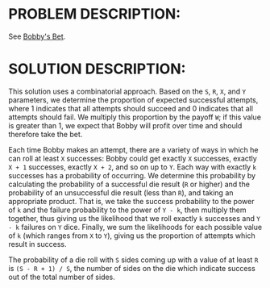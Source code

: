 # PROBLEM DESCRIPTION:
See [Bobby's Bet](https://open.kattis.com/problems/bobby).

# SOLUTION DESCRIPTION:
This solution uses a combinatorial approach. Based on the `S`, `R`, `X`, and `Y` parameters, we determine the proportion of expected successful attempts, where 1 indicates that all attempts should succeed and 0 indicates that all attempts should fail. We multiply this proportion by the payoff `W`; if this value is greater than 1, we expect that Bobby will profit over time and should therefore take the bet.

Each time Bobby makes an attempt, there are a variety of ways in which he can roll at least `X` successes: Bobby could get exactly `X` successes, exactly `X + 1` successes, exactly `X + 2`, and so on up to `Y`. Each way with exactly `k` successes has a probability of occurring. We determine this probability by calculating the probability of a successful die result (`R` or higher) and the probability of an unsuccessful die result (less than `R`), and taking an appropriate product. That is, we take the success probability to the power of `k` and the failure probability to the power of `Y - k`, then multiply them together, thus giving us the likelihood that we roll exactly `k` successes and `Y - k` failures on `Y` dice. Finally, we sum the likelihoods for each possible value of `k` (which ranges from `X` to `Y`), giving us the proportion of attempts which result in success.

The probability of a die roll with `S` sides coming up with a value of at least `R` is `(S - R + 1) / S`, the number of sides on the die which indicate success out of the total number of sides.